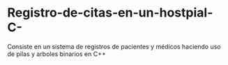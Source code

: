 # Registro-de-citas-en-un-hostpial-C-
Consiste en un sistema de registros de pacientes y médicos haciendo uso de pilas y arboles binarios en C++
